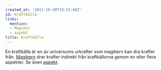 ```yaml
---
created_at: '2011-10-30T19:23:46Z'
id: Kraftkälla
links:
  mention:
  - Magiker
  - aspekt
title: Kraftkälla
---
```


En kraftkälla är en av universums urkrafter som magikern kan dra krafter från. [Magikern] drar
krafter indirekt från kraftkällorna genom en eller flera aspekter. Se även [aspekt].

  [Magikern]: Magiker
  [aspekt]: aspekt